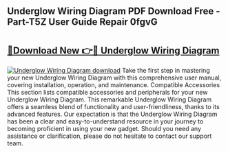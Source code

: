 ## Underglow Wiring Diagram PDF Download Free - Part-T5Z User Guide Repair 0fgvG

# <h2><a href="http://dfmiuy.blite.top/?on=Underglow+Wiring+Diagram">🔗Download New 👉🔴 Underglow Wiring Diagram</a></h2>

[![Underglow Wiring Diagram download](https://i.imgur.com/lujVjoI.png)](http://dfmiuy.blite.top/?on=Underglow+Wiring+Diagram)
Take the first step in mastering your new Underglow Wiring Diagram with this comprehensive user manual, covering installation, operation, and maintenance. Compatible Accessories This section lists compatible accessories and peripherals for your new Underglow Wiring Diagram. This remarkable Underglow Wiring Diagram offers a seamless blend of functionality and user-friendliness, thanks to its advanced features. Our expectation is that the Underglow Wiring Diagram has been a clear and easy-to-understand resource in your journey to becoming proficient in using your new gadget. Should you need any assistance or clarification, please do not hesitate to contact our support team.
